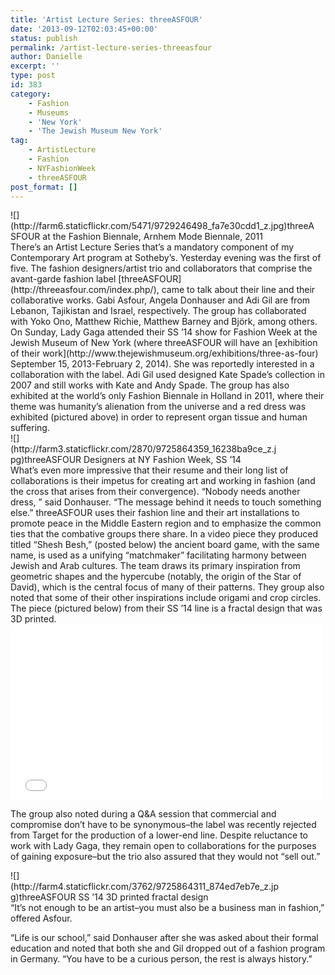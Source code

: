 ```yaml
---
title: 'Artist Lecture Series: threeASFOUR'
date: '2013-09-12T02:03:45+00:00'
status: publish
permalink: /artist-lecture-series-threeasfour
author: Danielle
excerpt: ''
type: post
id: 383
category:
    - Fashion
    - Museums
    - 'New York'
    - 'The Jewish Museum New York'
tag:
    - ArtistLecture
    - Fashion
    - NYFashionWeek
    - threeASFOUR
post_format: []
---
```

<div class="wp-caption alignnone" style="width: 490px">![](http://farm6.staticflickr.com/5471/9729246498_fa7e30cdd1_z.jpg)threeASFOUR at the Fashion Biennale, Arnhem Mode Biennale, 2011

</div>There’s an Artist Lecture Series that’s a mandatory component of my Contemporary Art program at Sotheby’s. Yesterday evening was the first of five. The fashion designers/artist trio and collaborators that comprise the avant-garde fashion label [threeASFOUR](http://threeasfour.com/index.php/), came to talk about their line and their collaborative works. Gabi Asfour, Angela Donhauser and Adi Gil are from Lebanon, Tajikistan and Israel, respectively. The group has collaborated with Yoko Ono, Matthew Richie, Matthew Barney and Björk, among others. On Sunday, Lady Gaga attended their SS ’14 show for Fashion Week at the Jewish Museum of New York (where threeASFOUR will have an [exhibition of their work](http://www.thejewishmuseum.org/exhibitions/three-as-four) September 15, 2013-February 2, 2014). She was reportedly interested in a collaboration with the label. Adi Gil used designed Kate Spade’s collection in 2007 and still works with Kate and Andy Spade. The group has also exhibited at the world’s only Fashion Biennale in Holland in 2011, where their theme was humanity’s alienation from the universe and a red dress was exhibited (pictured above) in order to represent organ tissue and human suffering.

<div class="wp-caption alignnone" style="width: 433px">![](http://farm3.staticflickr.com/2870/9725864359_16238ba9ce_z.jpg)threeASFOUR Designers at NY Fashion Week, SS ’14

</div>What’s even more impressive that their resume and their long list of collaborations is their impetus for creating art and working in fashion (and the cross that arises from their convergence). “Nobody needs another dress, ” said Donhauser. “The message behind it needs to touch something else.” threeASFOUR uses their fashion line and their art installations to promote peace in the Middle Eastern region and to emphasize the common ties that the combative groups there share. In a video piece they produced titled “Shesh Besh,” (posted below) the ancient board game, with the same name, is used as a unifying “matchmaker” facilitating harmony between Jewish and Arab cultures. The team draws its primary inspiration from geometric shapes and the hypercube (notably, the origin of the Star of David), which is the central focus of many of their patterns. They group also noted that some of their other inspirations include origami and crop circles. The piece (pictured below) from their SS ’14 line is a fractal design that was 3D printed.

<iframe allowfullscreen="" frameborder="0" height="281" src="//player.vimeo.com/video/33314598" width="500"></iframe>

The group also noted during a Q&amp;A session that commercial and compromise don’t have to be synonymous–the label was recently rejected from Target for the production of a lower-end line. Despite reluctance to work with Lady Gaga, they remain open to collaborations for the purposes of gaining exposure–but the trio also assured that they would not “sell out.”

<div class="wp-caption alignnone" style="width: 434px">![](http://farm4.staticflickr.com/3762/9725864311_874ed7eb7e_z.jpg)threeASFOUR SS ’14 3D printed fractal design

</div>“It’s not enough to be an artist–you must also be a business man in fashion,” offered Asfour.

“Life is our school,” said Donhauser after she was asked about their formal education and noted that both she and Gil dropped out of a fashion program in Germany. “You have to be a curious person, the rest is always history.”